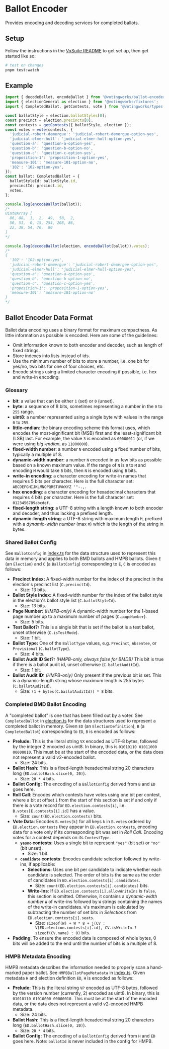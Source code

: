 # Ballot Encoder

Provides encoding and decoding services for completed ballots.

## Setup

Follow the instructions in the [VxSuite README](../../README.md) to get set up,
then get started like so:

```sh
# test on changes
pnpm test:watch
```

## Example

```ts
import { decodeBallot, encodeBallot } from '@votingworks/ballot-encoder';
import { electionGeneral as election } from '@votingworks/fixtures';
import { CompletedBallot, getContests, vote } from '@votingworks/types';

const ballotStyle = election.ballotStyles[0];
const precinct = election.precincts[0];
const contests = getContests({ ballotStyle, election });
const votes = vote(contests, {
  'judicial-robert-demergue': 'judicial-robert-demergue-option-yes',
  'judicial-elmer-hull': 'judicial-elmer-hull-option-yes',
  'question-a': 'question-a-option-yes',
  'question-b': 'question-b-option-no',
  'question-c': 'question-c-option-yes',
  'proposition-1': 'proposition-1-option-yes',
  'measure-101': 'measure-101-option-no',
  '102': '102-option-yes',
});
const ballot: CompletedBallot = {
  ballotStyleId: ballotStyle.id,
  precinctId: precinct.id,
  votes,
};

console.log(encodeBallot(ballot));
/*
Uint8Array [
  86, 88,  1,  2,  49,  50,  2,
  50, 51,  0, 15, 254, 208, 86,
  22, 38, 54, 70,  80
]
*/

console.log(decodeBallot(election, encodeBallot(ballot)).votes);
/*
{
  '102': '102-option-yes',
  'judicial-robert-demergue': 'judicial-robert-demergue-option-yes',
  'judicial-elmer-hull': 'judicial-elmer-hull-option-yes',
  'question-a': 'question-a-option-yes',
  'question-b': 'question-b-option-no',
  'question-c': 'question-c-option-yes',
  'proposition-1': 'proposition-1-option-yes',
  'measure-101': 'measure-101-option-no'
}
*/
```

## Ballot Encoder Data Format

Ballot data encoding uses a binary format for maximum compactness. As little
information as possible is encoded. Here are some of the guidelines:

- Omit information known to both encoder and decoder, such as length of fixed
  strings.
- Store indexes into lists instead of ids.
- Use the minimum number of bits to store a number, i.e. one bit for yes/no, two
  bits for one of four choices, etc.
- Encode strings using a limited character encoding if possible, i.e. hex and
  write-in encoding.

### Glossary

- **bit**: a value that can be either `1` (set) or `0` (unset).
- **byte**: a sequence of 8 bits, sometimes representing a number in the `0` to
  `255` range.
- **uint8**: a number represented using a single byte with values in the range
  `0` to `255`.
- **little-endian**: the binary encoding scheme this format uses, which encodes
  the most-significant bit (MSB) first and the least-significant bit (LSB) last.
  For example, the value `3` is encoded as `00000011` (or, if we were using
  _big-endian_, as `11000000`).
- **fixed-width number**: a number `N` encoded using a fixed number of bits,
  typically a multiple of 8.
- **dynamic-width number**: a number `N` encoded in as few bits as possible
  based on a known maximum value. If the range of `N` is `0` to `M` and encoding
  `M` would take `B` bits, then `N` is encoded using `B` bits.
- **write-in encoding**: a character encoding for write-in names that requires 5
  bits per character. Here is the full character set:
  `ABCDEFGHIJKLMNOPQRSTUVWXYZ '"-.,`.
- **hex encoding**: a character encoding for hexadecimal characters that
  requires 4 bits per character. Here is the full character set:
  `0123456789abcdef`.
- **fixed-length string**: a UTF-8 string with a length known to both encoder
  and decoder, and thus lacking a prefixed length.
- **dynamic-length string**: a UTF-8 string with maximum length `M`, prefixed
  with a _dynamic-width number_ (max `M`) which is the length of the string in
  bytes.

### Shared Ballot Config

See `BallotConfig` in [index.ts](./index.ts) for the data structure used to
represent this data in memory and applies to both BMD ballots and HMPB ballots.
Given `E` (an `Election`) and `C` (a `BallotConfig`) corresponding to `E`, `C`
is encoded as follows:

- **Precinct Index:** A fixed-width number for the index of the precinct in the
  election's precinct list (`C.precinctId`).
  - Size: 13 bits.
- **Ballot Style Index:** A fixed-width number for the index of the ballot style
  in the election's ballot style list (`C.ballotStyleId`).
  - Size: 13 bits.
- **Page Number:** _(HMPB-only)_ A dynamic-width number for the 1-based page
  number up to a maximum number of pages (`C.pageNumber`).
  - Size: 5 bits.
- **Test Ballot?:** This is a single bit that is set if the ballot is a test
  ballot, unset otherwise (`C.isTestMode`).
  - Size: 1 bit.
- **Ballot Type:** One of the `BallotType` values, e.g. `Precinct`, `Absentee`,
  or `Provisional` (`C.ballotType`).
  - Size: 4 bits.
- **Ballot Audit ID Set?:** _(HMPB-only, always false for BMDB)_ This bit is
  true if there is a ballot audit id, unset otherwise (`C.ballotAuditId`).
  - Size: 1 bit.
- **Ballot Audit ID:** _(HMPB-only)_ Only present if the previous bit is set.
  This is a dynamic-length string whose maximum length is 255 bytes
  (`C.ballotAuditId`).
  - Size: `(1 + bytes(C.ballotAuditId)) * 8` bits.

### Completed BMD Ballot Encoding

A "completed ballot" is one that has been filled out by a voter. See
`CompletedBallot` in [election.ts](../../types/src/election.ts) for the data
structures used to represent a completed ballot in memory. Given `ED` (an
`ElectionDefinition`), `B` (a `CompletedBallot`) corresponding to `ED`, `B` is
encoded as follows:

- **Prelude:** This is the literal string `VX` encoded as UTF-8 bytes, followed
  by the integer 2 encoded as uint8. In binary, this is
  `01010110 01011000 00000010`. This must be at the start of the encoded data,
  or the data does not represent a valid v2-encoded ballot.
  - Size: 24 bits.
- **Ballot Hash:** This is a fixed-length hexadecimal string 20 characters long
  (`ED.ballotHash.slice(0, 20)`).
  - Size: `20 * 4` bits.
- **Ballot Config:** The encoding of a `BallotConfig` derived from `B` and `ED`
  goes here.
- **Roll Call**: Encodes which contests have votes using one bit per contest,
  where a bit at offset `i` from the start of this section is set if and only if
  there is a vote record for `ED.election.contests[i]`, i.e.
  `B.votes[E.contests[i].id]` has a value.
  - Size: `count(ED.election.contests)` bits.
- **Vote Data**: Encodes `B.votes[k]` for all keys `k` in `B.votes` ordered by
  `ED.election.contests` they appear in `ED.election.contests`, encoding data
  for a vote only if its corresponding bit was set in _Roll Call_. Encoding
  votes for a contest depends on its `ContestType`.
  - **`yesno` contests**: Uses a single bit to represent `"yes"` (bit set) or
    `"no"` (bit unset).
    - Size: 1 bit.
  - **`candidate` contests**: Encodes candidate selection followed by write-ins,
    if applicable:
    - **Selections:** Uses one bit per candidate to indicate whether each
      candidate is selected. The order of bits is the same as the order of
      candidates in `ED.election.contests[i].candidates`.
      - Size: `count(ED.election.contests[i].candidates)` bits.
    - **Write-Ins**: If `ED.election.contests[i].allowWriteIns` is `false`, this
      section is omitted. Otherwise, it contains a _dynamic-width number_ `W` of
      write-ins followed by `W` strings containing the names of the write-in
      candidates. `W`'s maximum is calculated by subtracting the number of set
      bits in _Selections_ from `ED.election.contests[i].seats`.
      - Size:
        `sizeof(W) + W * 8 + ∑(CV : V[ED.election.contests[i].id], CV.isWriteIn ? sizeof(CV.name) : 0)`
        bits.
- **Padding**: To ensure the encoded data is composed of whole bytes, 0 bits
  will be added to the end until the number of bits is a multiple of 8.

### HMPB Metadata Encoding

HMPB metadata describes the information needed to properly scan a hand-marked
paper ballot. See `HMPBBallotPageMetadata` in [index.ts](./index.ts). Given
metadata `H` and election definition `ED`, `H` is encoded as follows:

- **Prelude:** This is the literal string `VP` encoded as UTF-8 bytes, followed
  by the version number (currently, 2) encoded as uint8. In binary, this is
  `01010110 01010000 00000010`. This must be at the start of the encoded data,
  or the data does not represent a valid v2-encoded HMPB metadata.
  - Size: 24 bits.
- **Ballot Hash:** This is a fixed-length hexadecimal string 20 characters long
  (`ED.ballotHash.slice(0, 20)`).
  - Size: `20 * 4` bits.
- **Ballot Config:** The encoding of a `BallotConfig` derived from `H` and `ED`
  goes here. Note: `ballotId` is never included in the config for HMPB.
